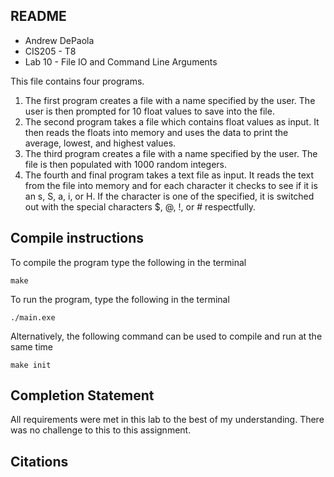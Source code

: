 ## README
- Andrew DePaola 
- CIS205 - T8 
- Lab 10 - File IO and Command Line Arguments  

This file contains four programs.
1) The first program creates a file with a name specified by the user. The user is
then prompted for 10 float values to save into the file.
2) The second program takes a file which contains float values as input. It then 
reads the floats into memory and uses the data to print the average, lowest, and highest
values.
3) The third program creates a file with a name specified by the user. The file is
then populated with 1000 random integers.
4) The fourth and final program takes a text file as input. It reads the text from the
file into memory and for each character it checks to see if it is an s, S, a, i, or H.
If the character is one of the specified, it is switched out with the special characters
$, @, !, or # respectfully.

## Compile instructions 

To compile the program type the following in the terminal 

```
make
```
To run the program, type the following in the terminal
```
./main.exe
``` 
Alternatively, the following command can be used to compile and run at the same time
```
make init
```

## Completion Statement
All requirements were met in this lab to the best of my understanding. There was no challenge
to this to this assignment.

## Citations
